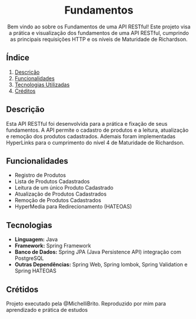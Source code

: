 <h1 align="center">Fundamentos</h1>
<p align="center">Bem vindo ao sobre os Fundamentos de uma API RESTful! Este projeto visa a prática e visualização dos fundamentos de uma API RESTful, cumprindo as principais requisições HTTP e os níveis de Maturidade de Richardson.</p>
<h2>Índice</h2>
<ol>
  <li><a href="#Description">Descrição</a></li>
  <li><a href="#Functions">Funcionalidades</a></li>
  <li><a href="#Tech">Tecnologias Utilizadas</a></li>
  <li><a href="#">Créditos</a></li>
</ol>
<h2 id="Description">Descrição</h2>
<p>Esta API RESTful foi desenvolvida para a prática e fixação de seus fundamentos. A API permite o cadastro de produtos e a leitura, atualização e remoção dos produtos cadastrados. Ademais foram implementadas HyperLinks para o cumprimento do nível 4 de Maturidade de Richardson.</p>
<h2 id="Functions">Funcionalidades</h2>
<ul>
  <li>Registro de Produtos</li>
  <li>Lista de Produtos Cadastrados</li>
  <li>Leitura de um único Produto Cadastrado</li>
  <li>Atualização de Produtos Cadastrados</li>
  <li>Remoção de Produtos Cadastrados</li>
  <li>HyperMedia para Redirecionamento (HATEOAS)</li>
</ul>
<h2 id="Tech">Tecnologias</h2>
<ul>
  <li><strong>Linguagem:</strong> Java</li>
  <li><strong>Framework:</strong> Spring Framework</li>
  <li><strong>Banco de Dados:</strong> Spring JPA (Java Persistence API) integração com PostgreSQL</li>
  <li><strong>Outras Dependências:</strong> Spring Web, Spring lombok, Spring Validation e Spring HATEOAS</li>
</ul>
<h2>Crétidos</h2>
<p>Projeto executado pela @MichelliBrito. Reproduzido por mim para aprendizado e prática de estudos</p>
